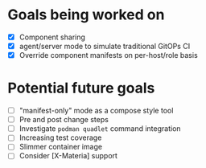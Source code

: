 # Goals being worked on
- [x] Component sharing
- [x] agent/server mode to simulate traditional GitOPs CI
- [x] Override component manifests on per-host/role basis

# Potential future goals
- [ ] "manifest-only" mode as a compose style tool
- [ ] Pre and post change steps
- [ ] Investigate `podman quadlet` command integration
- [ ] Increasing test coverage
- [ ] Slimmer container image
- [ ] Consider [X-Materia] support
